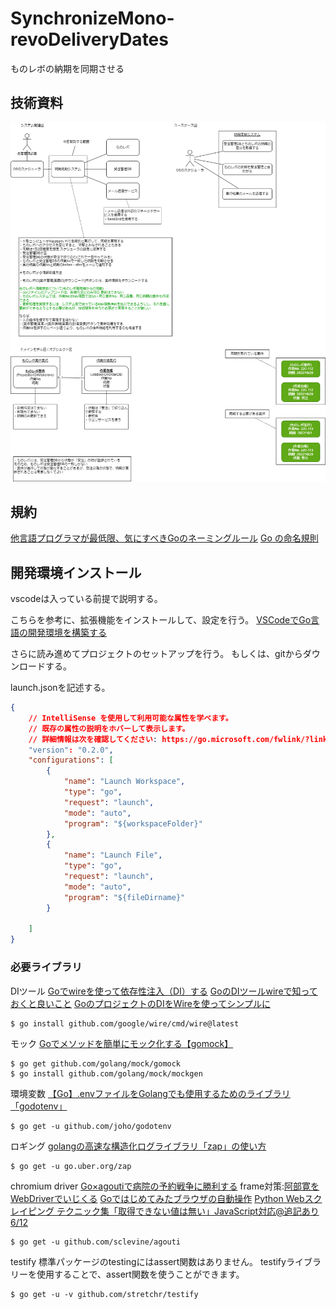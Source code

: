 # SynchronizeMono-revoDeliveryDates
ものレボの納期を同期させる

## 技術資料
<img src="images/sudoDiagram.png" alt="sudo図"/>

## 規約
[他言語プログラマが最低限、気にすべきGoのネーミングルール](https://zenn.dev/keitakn/articles/go-naming-rules)
[Go の命名規則](https://micnncim.com/posts/ja/go-naming-convention)

## 開発環境インストール
vscodeは入っている前提で説明する。

こちらを参考に、拡張機能をインストールして、設定を行う。
[VSCodeでGo言語の開発環境を構築する](https://qiita.com/melty_go/items/c977ba594efcffc8b567)

さらに読み進めてプロジェクトのセットアップを行う。
もしくは、gitからダウンロードする。

launch.jsonを記述する。
```json
{
    // IntelliSense を使用して利用可能な属性を学べます。
    // 既存の属性の説明をホバーして表示します。
    // 詳細情報は次を確認してください: https://go.microsoft.com/fwlink/?linkid=830387
    "version": "0.2.0",
    "configurations": [
        {
            "name": "Launch Workspace",
            "type": "go",
            "request": "launch",
            "mode": "auto",
            "program": "${workspaceFolder}"
        },
        {
            "name": "Launch File",
            "type": "go",
            "request": "launch",
            "mode": "auto",
            "program": "${fileDirname}"
        }

    ]
}
```

### 必要ライブラリ

DIツール
[Goでwireを使って依存性注入（DI）する](https://rinoguchi.net/2022/06/go_wire_id.html)
[GoのDIツールwireで知っておくと良いこと](https://christina04.hatenablog.com/entry/google-wire)
[GoのプロジェクトのDIをWireを使ってシンプルに](https://qiita.com/momotaro98/items/0b75a37048833dd6d324)
```
$ go install github.com/google/wire/cmd/wire@latest
```
モック
[Goでメソッドを簡単にモック化する【gomock】](https://qiita.com/gold-kou/items/81562f9142323b364a60)
```
$ go get github.com/golang/mock/gomock
$ go install github.com/golang/mock/mockgen
```
環境変数
[【Go】.envファイルをGolangでも使用するためのライブラリ「godotenv」](https://qiita.com/sola-msr/items/fb7d6889d7bd7a6705d0)
```
$ go get -u github.com/joho/godotenv
```
ロギング
[golangの高速な構造化ログライブラリ「zap」の使い方](https://qiita.com/emonuh/items/28dbee9bf2fe51d28153)
```
$ go get -u go.uber.org/zap
```
chromium driver
[Go×agoutiで病院の予約戦争に勝利する](https://tanabebe.hatenablog.com/entry/2019/12/24/180000)
frame対策:[阿部寛をWebDriverでいじくる](https://qiita.com/h-hiroki/items/04d8c6636968c07a438e)
[Goではじめてみたブラウザの自動操作](https://qiita.com/0829/items/c1e494bb128ade5f0872)
[Python Webスクレイピング テクニック集「取得できない値は無い」JavaScript対応@追記あり6/12](https://qiita.com/Azunyan1111/items/b161b998790b1db2ff7a)
```
$ go get -u github.com/sclevine/agouti
```
testify
標準パッケージのtestingにはassert関数はありません。
testifyライブラリーを使用することで、assert関数を使うことができます。
```
$ go get -u -v github.com/stretchr/testify
```

